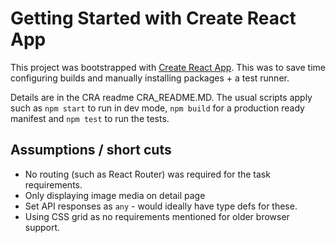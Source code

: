 # Getting Started with Create React App

This project was bootstrapped with [Create React App](https://github.com/facebook/create-react-app).
This was to save time configuring builds and manually installing packages + a test runner.

Details are in the CRA readme CRA_README.MD. The usual scripts apply such as `npm start` to run in dev mode, `npm build` for a production ready manifest and `npm test` to run the tests.

## Assumptions / short cuts

- No routing (such as React Router) was required for the task requirements.
- Only displaying image media on detail page
- Set API responses as `any` - would ideally have type defs for these.
- Using CSS grid as no requirements mentioned for older browser support.

